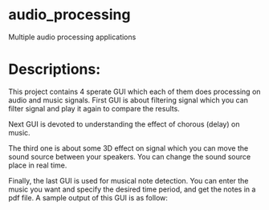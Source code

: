 # audio_processing
Multiple audio processing applications

# Descriptions:
This project contains 4 sperate GUI which each of them does processing on audio and music signals. First GUI is about filtering signal which you can filter signal and play it again to compare the results.

Next GUI is devoted to understanding the effect of chorous (delay) on music.

The third one is about some 3D effect on signal which you can move the sound source between your speakers. You can change the sound source place in real time.

Finally, the last GUI is used for musical note detection. You can enter the music you want and specify the desired time period, and get the notes in a pdf file. A sample output of this GUI is as follow:

